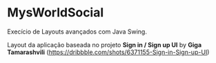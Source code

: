 # MysWorldSocial

Execício de Layouts avançados com Java Swing.

Layout da aplicação baseada no projeto **Sign in / Sign up UI** by __Giga Tamarashvili__ (https://dribbble.com/shots/6371155-Sign-in-Sign-up-UI)
